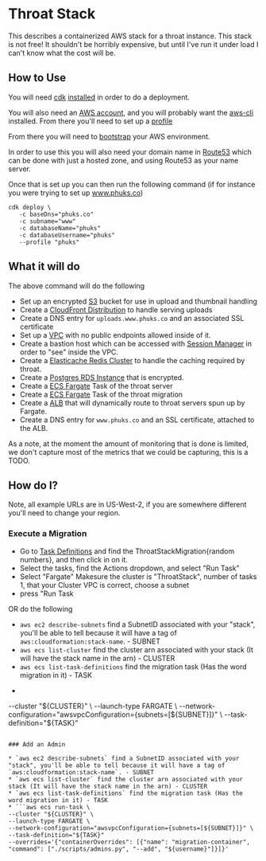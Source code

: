 # Throat Stack

This describes a containerized AWS stack for a throat instance. This stack is not free! It shouldn't be horribly expensive, but until I've run it under load I can't know what the cost will be.

## How to Use

You will need [cdk](https://docs.aws.amazon.com/cdk/latest/guide/home.html) [installed](https://docs.aws.amazon.com/cdk/latest/guide/getting_started.html#getting_started_install) in order to do a deployment.

You will also need an [AWS account](https://aws.amazon.com/), and you will probably want the [aws-cli](https://aws.amazon.com/cli/) installed. From there you'll need to set up a [profile](https://docs.aws.amazon.com/cli/latest/userguide/cli-configure-profiles.html)

From there you will need to [bootstrap](https://docs.aws.amazon.com/cdk/latest/guide/tools.html) your AWS environment.

In order to use this you will also need your domain name in [Route53](https://aws.amazon.com/route53/) which can be done with just a hosted zone, and using Route53 as your name server.

Once that is set up you can then run the following command (if for instance you were trying to set up www.phuks.co)

```
cdk deploy \
   -c baseDns="phuks.co" 
   -c subname="www" 
   -c databaseName="phuks" 
   -c databaseUsername="phuks" 
   --profile "phuks"
```

## What it will do

The above command will do the following

* Set up an encrypted [S3](https://aws.amazon.com/s3/) bucket for use in upload and thumbnail handling
* Create a [CloudFront Distribution](https://aws.amazon.com/cloudfront/) to handle serving uploads
* Create a DNS entry for `uploads.www.phuks.co` and an associated SSL certificate
* Set up a [VPC](https://aws.amazon.com/vpc/) with no public endpoints allowed inside of it.
* Create a bastion host which can be accessed with [Session Manager](https://docs.aws.amazon.com/systems-manager/latest/userguide/session-manager-working-with-sessions-start.html) in order to "see" inside the VPC.
* Create a [Elasticache Redis Cluster](https://aws.amazon.com/elasticache/) to handle the caching required by throat.
* Create a [Postgres RDS Instance](https://aws.amazon.com/rds/postgresql/) that is encrypted.
* Create a [ECS Fargate](https://aws.amazon.com/ecs/) Task of the throat server
* Create a [ECS Fargate](https://aws.amazon.com/ecs/) Task of the throat migration
* Create a [ALB](https://docs.aws.amazon.com/elasticloadbalancing/latest/application/introduction.html) that will dynamically route to throat servers spun up by Fargate.
* Create a DNS entry for `www.phuks.co` and an SSL certificate, attached to the ALB.

As a note, at the moment the amount of monitoring that is done is limited, we don't capture most of the metrics that we could be capturing, this is a TODO.

## How do I?

Note, all example URLs are in US-West-2, if you are somewhere different you'll need to change your region.

### Execute a Migration

* Go to [Task Definitions](https://us-west-2.console.aws.amazon.com/ecs/home?region=us-west-2#/taskDefinitions/) and find the ThroatStackMigration{random numbers}, and then click in on it.
* Select the tasks, find the Actions dropdown, and select "Run Task"
* Select "Fargate" Makesure the cluster is "ThroatStack", number of tasks 1, that your Cluster VPC is correct, choose a subnet
* press "Run Task

OR do the following

* `aws ec2 describe-subnets` find a SubnetID associated with your "stack", you'll be able to tell because it will have a tag of `aws:cloudformation:stack-name`. - SUBNET
* `aws ecs list-cluster` find the cluster arn associated with your stack (It will have the stack name in the arn) - CLUSTER
* `aws ecs list-task-definitions` find the migration task (Has the word migration in it) - TASK
* ```aws ecs run-task \
--cluster "${CLUSTER}" \
--launch-type FARGATE \
--network-configuration="awsvpcConfiguration={subnets=[${SUBNET}]}" \
--task-definition="${TASK}"
```

### Add an Admin

* `aws ec2 describe-subnets` find a SubnetID associated with your "stack", you'll be able to tell because it will have a tag of `aws:cloudformation:stack-name`. - SUBNET
* `aws ecs list-cluster` find the cluster arn associated with your stack (It will have the stack name in the arn) - CLUSTER
* `aws ecs list-task-definitions` find the migration task (Has the word migration in it) - TASK
* ```aws ecs run-task \
--cluster "${CLUSTER}" \
--launch-type FARGATE \
--network-configuration="awsvpcConfiguration={subnets=[${SUBNET}]}" \
--task-definition="${TASK}"
--overrides='{"containerOverrides": [{"name": "migration-container", "command": ["./scripts/admins.py", "--add", "${username}"]}]}'
```

